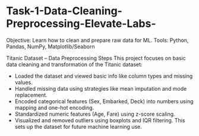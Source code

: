# Task-1-Data-Cleaning-Preprocessing-Elevate-Labs-
 Objective: Learn how to clean and prepare raw data for ML. 
 Tools: Python, Pandas, NumPy, Matplotlib/Seaborn

 Titanic Dataset – Data Preprocessing Steps
This project focuses on basic data cleaning and transformation of the Titanic dataset:
- Loaded the dataset and viewed basic info like column types and missing values.
- Handled missing data using strategies like mean imputation and mode replacement.
- Encoded categorical features (Sex, Embarked, Deck) into numbers using mapping and one-hot encoding.
- Standardized numeric features (Age, Fare) using z-score scaling.
- Visualized and removed outliers using boxplots and IQR filtering.
This sets up the dataset for future machine learning use.


